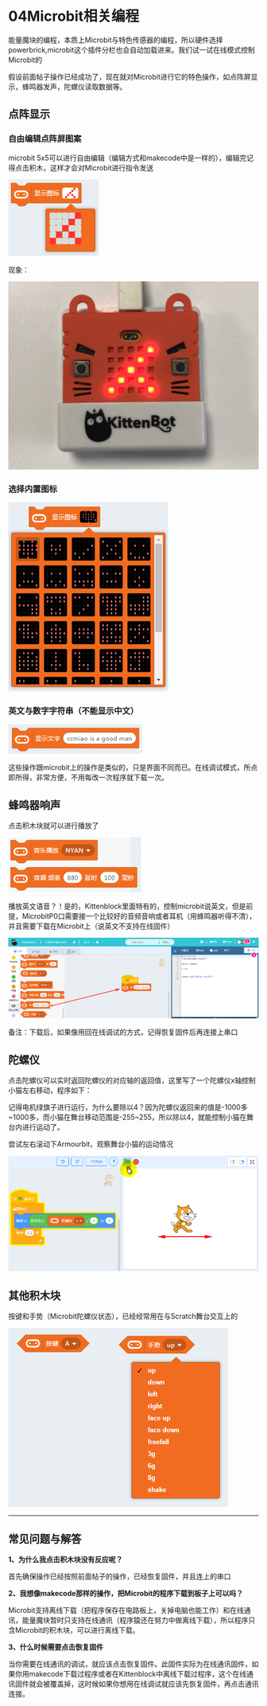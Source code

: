 # 04Microbit相关编程

能量魔块的编程，本质上Microbit与特色传感器的编程，所以硬件选择powerbrick,microbit这个插件分栏也会自动加载进来。我们试一试在线模式控制Microbit的

假设前面帖子操作已经成功了，现在就对Microbit进行它的特色操作，如点阵屏显示，蜂鸣器发声，陀螺仪读取数据等。


## 点阵显示

### 自由编辑点阵屏图案

microbit 5x5可以进行自由编辑（编辑方式和makecode中是一样的），编辑完记得点击积木，这样才会对Microbit进行指令发送

![](./images/04_01.png)

现象：

![](./images/04_02.png)

### 选择内置图标

![](./images/04_03.png)

### 英文与数字字符串（不能显示中文）

![](./images/04_04.png)

这些操作跟microbit上的操作是类似的，只是界面不同而已。在线调试模式，所点即所得，非常方便，不用每改一次程序就下载一次。

## 蜂鸣器响声

点击积木块就可以进行播放了

![](./images/04_05.png)

播放英文语音？！是的，Kittenblock里面特有的，控制microbit说英文，但是前提，MicrobitP0口需要接一个比较好的音频音响或者耳机（用蜂鸣器听得不清），并且需要下载在Microbit上（说英文不支持在线固件）

![](./images/04_06.png)

备注：下载后，如果像用回在线调试的方式，记得恢复固件后再连接上串口

## 陀螺仪

点击陀螺仪可以实时返回陀螺仪的对应轴的返回值，这里写了一个陀螺仪x轴控制小猫左右移动，程序如下：

记得电机绿旗子进行运行，为什么要除以4？因为陀螺仪返回来的值是-1000多~1000多，而小猫在舞台移动范围是-255~255，所以除以4，就能控制小猫在舞台内进行运动了。

尝试左右滚动下Armourbit，观察舞台小猫的运动情况

![](./images/04_07.png)

## 其他积木块

按键和手势（Microbit陀螺仪状态），已经经常用在与Scratch舞台交互上的

![](./images/04_08.png)


----------





## 常见问题与解答

**1、为什么我点击积木块没有反应呢？**

首先确保操作已经按照前面帖子的操作，已经恢复固件，并且连上的串口

**2、我想像makecode那样的操作，把Microbit的程序下载到板子上可以吗？**

Microbit支持离线下载（把程序保存在电路板上，关掉电脑也能工作）和在线通讯，能量魔块暂时只支持在线通讯（程序猿还在努力中做离线下载），所以程序只含Microbit的积木块，可以进行离线下载。

**3、什么时候需要点击恢复固件**

当你需要在线通讯的调试，就应该点击恢复固件。此固件实际为在线通讯固件，如果你用makecode下载过程序或者在Kittenblock中离线下载过程序，这个在线通讯固件就会被覆盖掉，这时候如果你想用在线调试就应该先恢复固件，再点击通讯连接。